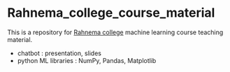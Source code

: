 # Rahnema_college_course_material

This is a repository for [Rahnema college](https://rahnemacollege.com) machine learning course teaching material.

* chatbot : presentation, slides
* python ML libraries : NumPy, Pandas, Matplotlib
